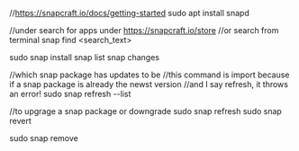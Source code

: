 //https://snapcraft.io/docs/getting-started
sudo apt install snapd

//under search for apps under
https://snapcraft.io/store
//or search from terminal
snap find <search_text>

sudo snap install <package>
snap list
snap changes

//which snap package has updates to be
//this command is import because if a snap package is already the newst version
//and I say refresh, it throws an error!
sudo snap refresh --list

//to upgrage a snap package or downgrade
sudo snap refresh <package>
sudo snap revert <package>

sudo snap remove <package>